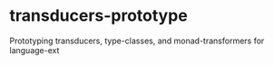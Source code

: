 # transducers-prototype
Prototyping transducers, type-classes, and monad-transformers for language-ext
